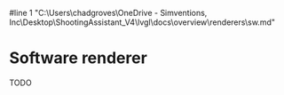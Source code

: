 #line 1 "C:\\Users\\chadgroves\\OneDrive - Simventions, Inc\\Desktop\\ShootingAssistant_V4\\lvgl\\docs\\overview\\renderers\\sw.md"
# Software renderer

TODO

